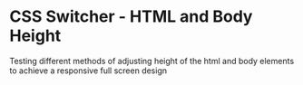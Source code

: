 # CSS Switcher - HTML and Body Height

Testing different methods of adjusting height of the html and body elements to achieve a responsive full screen design
